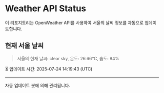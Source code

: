 
# Weather API Status

이 리포지토리는 OpenWeather API를 사용하여 서울의 날씨 정보를 자동으로 업데이트합니다.

## 현재 서울 날씨
> 서울의 현재 날씨: clear sky, 온도: 26.66°C, 습도: 84%

⏳ 업데이트 시간: 2025-07-24 14:19:43 (UTC)

---
자동 업데이트 봇에 의해 관리됩니다.
